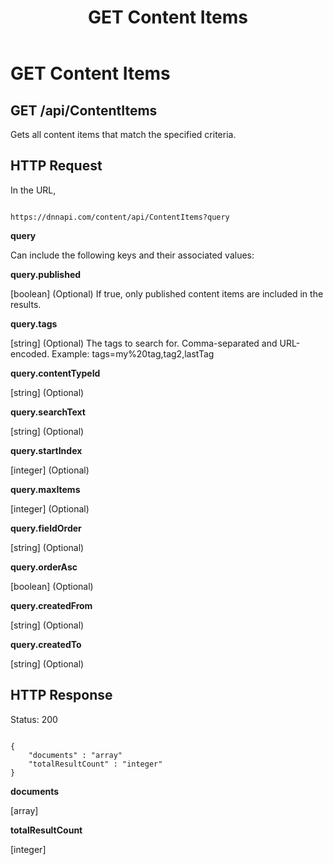 ﻿---
uid: api-contentitems-get
locale: en
title: GET Content Items
dnneditions: 
dnnversion: 09.02.00
related-topics: api-contentitems-id-get,api-contentitems-post,api-contentitems-id-put,api-contentitems-id-delete,about-structured-content-api-get-responses
---

# GET Content Items

## GET /api/ContentItems

Gets all content items that match the specified criteria.

## HTTP Request

In the URL,

```

https://dnnapi.com/content/api/ContentItems?query

```

**query**

Can include the following keys and their associated values:

**query.published**

\[boolean\] (Optional) If true, only published content items are included in the results.

**query.tags**

\[string\] (Optional) The tags to search for. Comma-separated and URL-encoded. Example: tags=my%20tag,tag2,lastTag

**query.contentTypeId**

\[string\] (Optional)

**query.searchText**

\[string\] (Optional)

**query.startIndex**

\[integer\] (Optional)

**query.maxItems**

\[integer\] (Optional)

**query.fieldOrder**

\[string\] (Optional)

**query.orderAsc**

\[boolean\] (Optional)

**query.createdFrom**

\[string\] (Optional)

**query.createdTo**

\[string\] (Optional)

## HTTP Response

Status: 200

```

{
    "documents" : "array"
    "totalResultCount" : "integer"
}

```

**documents**

\[array\]

**totalResultCount**

\[integer\]
